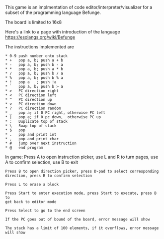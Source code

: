 This game is an implmentation of code editor/interpreter/visualizer for a subset
of the programming language Befunge.

The board is limited to 16x8

Here's a link to a page with introduction of the language
https://esolangs.org/wiki/Befunge

The instructions implemented are

    * 0-9 push number onto stack
    * +   pop a, b; push a + b
    * -   pop a, b; push b - a
    * *   pop a, b; push a * b
    * /   pop a, b; push b / a
    * %   pop a, b; push b % a
    * !   pop a   ; push !a
    * `   pop a, b; push b > a
    * >   PC direction right
    * <   PC direction left
    * ^   PC direction up
    * v   PC direction down
    * ?   PC direction random
    * _   pop a; if 0 PC right, otherwise PC left
    * |   pop a; if 0 pc down,  otherwise PC up
    * :   Duplicate top of stack
    * \   Swap top of stack
    * $   pop
    * .   pop and print int
    * ,   pop and print char
    * #   jump over next instruction
    * @   end program
       
In game:
    Press A to open instruction picker, use L and R to turn pages, use A to
    confirm selection, use B to exit
    
    Press B to open direction picker, press D-pad to select corresponding
    direction, press B to confirm selection
    
    Press L to erase a block
    
    Press Start to enter execution mode, press Start to execute, press B to
    get back to editor mode
    
    Press Select to go to the end screen
    
    If the PC goes out of bound of the board, error message will show
    
    The stack has a limit of 100 elements, if it overflows, error message
    will show
